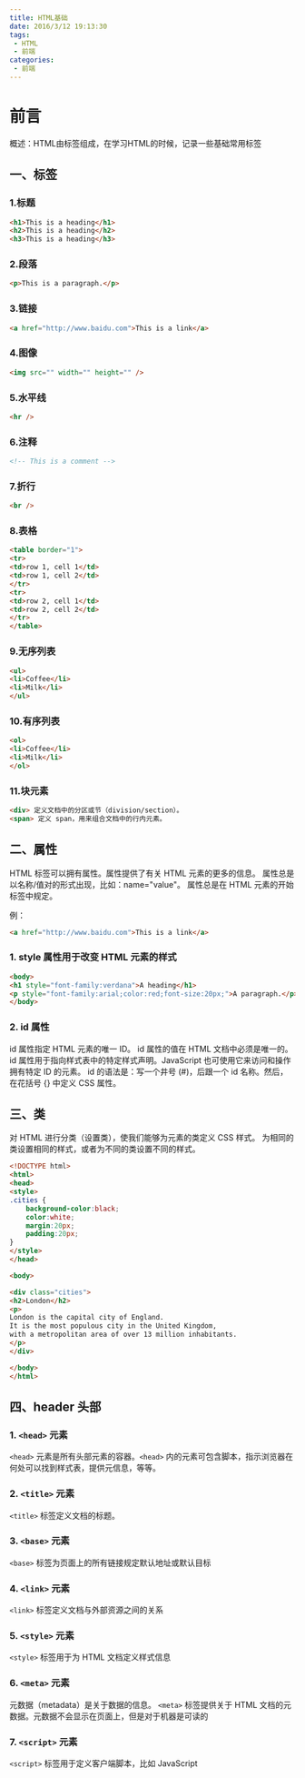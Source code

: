```yaml
---
title: HTML基础
date: 2016/3/12 19:13:30
tags: 
 - HTML
 - 前端
categories: 
 - 前端
---
```



# 前言

概述：HTML由标签组成，在学习HTML的时候，记录一些基础常用标签

<!-- more -->

## 一、标签  

### 1.标题

``` HTML
<h1>This is a heading</h1>
<h2>This is a heading</h2>
<h3>This is a heading</h3>
```  

### 2.段落

``` HTML
<p>This is a paragraph.</p>
```

### 3.链接

``` HTML
<a href="http://www.baidu.com">This is a link</a>
```

### 4.图像

``` HTML
<img src="" width="" height="" />
```

### 5.水平线

``` HTML
<hr />
```

### 6.注释

``` HTML
<!-- This is a comment -->
```

### 7.折行

``` HTML
<br />
```

### 8.表格

``` HTML
<table border="1">
<tr>
<td>row 1, cell 1</td>
<td>row 1, cell 2</td>
</tr>
<tr>
<td>row 2, cell 1</td>
<td>row 2, cell 2</td>
</tr>
</table>
```

### 9.无序列表

``` HTML
<ul>
<li>Coffee</li>
<li>Milk</li>
</ul>
```

### 10.有序列表

``` HTML
<ol>
<li>Coffee</li>
<li>Milk</li>
</ol>
```

### 11.块元素

``` HTML
<div> 定义文档中的分区或节（division/section）。
<span> 定义 span，用来组合文档中的行内元素。
```

## 二、属性

HTML 标签可以拥有属性。属性提供了有关 HTML 元素的更多的信息。
属性总是以名称/值对的形式出现，比如：name="value"。
属性总是在 HTML 元素的开始标签中规定。

例：

``` HTML
<a href="http://www.baidu.com">This is a link</a>
```

### 1. style 属性用于改变 HTML 元素的样式

``` HTML
<body>
<h1 style="font-family:verdana">A heading</h1>
<p style="font-family:arial;color:red;font-size:20px;">A paragraph.</p>
</body>
```

### 2. id 属性

id 属性指定 HTML 元素的唯一 ID。 id 属性的值在 HTML 文档中必须是唯一的。
id 属性用于指向样式表中的特定样式声明。JavaScript 也可使用它来访问和操作拥有特定 ID 的元素。
id 的语法是：写一个井号 (#)，后跟一个 id 名称。然后，在花括号 {} 中定义 CSS 属性。

## 三、类

对 HTML 进行分类（设置类），使我们能够为元素的类定义 CSS 样式。
为相同的类设置相同的样式，或者为不同的类设置不同的样式。

``` HTML
<!DOCTYPE html>
<html>
<head>
<style>
.cities {
    background-color:black;
    color:white;
    margin:20px;
    padding:20px;
} 
</style>
</head>

<body>

<div class="cities">
<h2>London</h2>
<p>
London is the capital city of England. 
It is the most populous city in the United Kingdom, 
with a metropolitan area of over 13 million inhabitants.
</p>
</div> 

</body>
</html>
```

## 四、header 头部

### 1. `<head>` 元素

`<head>` 元素是所有头部元素的容器。`<head>` 内的元素可包含脚本，指示浏览器在何处可以找到样式表，提供元信息，等等。

### 2. `<title>` 元素

`<title>` 标签定义文档的标题。

### 3. `<base>` 元素

`<base>` 标签为页面上的所有链接规定默认地址或默认目标

### 4. `<link>` 元素

`<link>` 标签定义文档与外部资源之间的关系

### 5. `<style>` 元素

`<style>` 标签用于为 HTML 文档定义样式信息

### 6. `<meta>` 元素

元数据（metadata）是关于数据的信息。
`<meta>` 标签提供关于 HTML 文档的元数据。元数据不会显示在页面上，但是对于机器是可读的

### 7. `<script>` 元素

`<script>` 标签用于定义客户端脚本，比如 JavaScript
